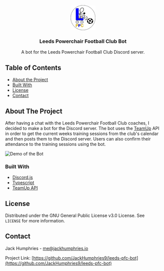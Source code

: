 <!-- PROJECT LOGO -->
<br />
<p align="center">
  <a href="https://github.com/JackHumphries9/leeds-pfc-bot">
    <img src="./logo.png" alt="Logo" width="80" height="80">
  </a>

  <h3 align="center">Leeds Powerchair Football Club Bot</h3>

  <p align="center">
    A bot for the Leeds Powerchair Football Club Discord server.
  </p>
</p>

<!-- TABLE OF CONTENTS -->

## Table of Contents

-   [About the Project](#about-the-project)
-   [Built With](#built-with)
-   [License](#license)
-   [Contact](#contact)

<!-- ABOUT THE PROJECT -->

## About The Project

After having a chat with the Leeds Powerchair Football Club coaches, I decided to make a bot for the Discord server. The bot uses the [TeamUp](https://teamup.com/) API in order to get the current weeks training sessions from the club's calendar and then posts them to the Discord server. Users can also confirm their attendance to the training sessions using the bot.

![Demo of the Bot](https://jhresources.ams3.digitaloceanspaces.com/lpfc/bot/tutorial-attendance.gif)

### Built With

-   [Discord.js](https://github.com/discordjs/discord.js)
-   [Typescript](https://github.com/microsoft/TypeScript)
-   [TeamUp API](https://apidocs.teamup.com)

## License

Distributed under the GNU General Public License v3.0 License. See `LICENSE` for more information.

## Contact

Jack Humphries - me@jackhumphries.io

Project Link: [https://github.com/JackHumphries9/leeds-pfc-bot](https://github.com/JackHumphries9/leeds-pfc-bot)
